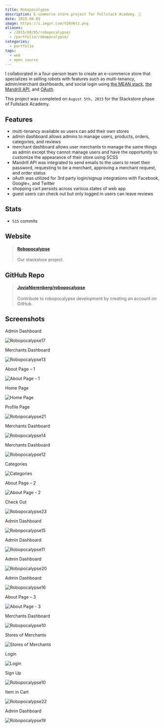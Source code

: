 ```yaml
---
title: Robopocalypse
description: E-commerce store project for Fullstack Academy. 🤖
date: 2015-08-05
image: https://i.imgur.com/V26V6tz.png
aliases:
  - /2015/08/05/robopocalypse/
  - /portfolio/robopocalypse/
categories:
  - portfolio
tags:
  - web
  - open source
---
```


I collaborated in a four-person team to create an e-commerce store that specializes in selling robots with features such as multi-tenancy, admin/merchant dashboards, and social login using [the MEAN stack](https://mean.io "MEAN stack"), [the Mandrill API](https://mandrillapp.com/api/docs/ "Mandrill API"), and [OAuth](https://oauth.net/ "OAuth").

This project was completed on `August 5th, 2015` for the Stackstore phase of Fullstack Academy.

## Features

- multi-tenancy available so users can add their own stores
- admin dashboard allows admins to manage users, products, orders, categories, and reviews
- merchant dashboard allows user merchants to manage the same things as admin except they cannot manage users and have the opportunity to customize the appearance of their store using SCSS
- Mandrill API was integrated to send emails to the users to reset their password, requesting to be a merchant, approving a merchant request, and order status
- oAuth was utilized for 3rd party login/signup integrations with Facebook, Google+, and Twitter
- shopping cart persists across various states of web app
- guest users can check out but only logged in users can leave reviews

## Stats

- `515` commits

## Website

<blockquote class="embedly-card" data-card-controls="0"><h4><a href="http://robopocalypse.herokuapp.com/">Robopocalypse</a></h4><p>Our stackstore project.</p></blockquote>
<script async src="//cdn.embedly.com/widgets/platform.js" charset="UTF-8"></script>

## GitHub Repo

<blockquote class="embedly-card" data-card-controls="0"><h4><a href="https://github.com/JoviaNierenberg/robopocalypse">JoviaNierenberg/robopocalypse</a></h4><p>Contribute to robopocalypse development by creating an account on GitHub.</p></blockquote>
<script async src="//cdn.embedly.com/widgets/platform.js" charset="UTF-8"></script>

## Screenshots

Admin Dashboard

![Robopocalypse17](https://lh3.googleusercontent.com/mk7bS03t494j7RLkUADanAxGGTCfyZXdsCZO3w_w2543vgZLKbGPKgUcVuI4bIkkbrxgrPX2kkMkfnyKs-8HtdQ9U7XOlnhtl7brzBbLRc1ulbDayTOjjphGD_EgJD9Hf25OBxiXfACHH81eoI_XzK3bDse-1kZsj_whugHon8LpBXx6AN1q8OkSw76WylImU5w82GBCYOdayzIResnrLdDsCFE1GLgrwduBzZPTZmtUAS-v7FewSf4hxUlCc6gEU6URPPiFDwDjb9ZxDIuyrUVFpPo3EPYNwX013ZW8PGh1VaewldvZNom20CYf68xlIuMIe84XIYJGsKmHXA0CHl6K3ch_ne7R7_YfxA5TSQ5yIhqJDcDjP8hsHoHQjeOE97364GN9C-zBJaJjfQIaRjQRZW6a0nY5bUWP3NZBgvk9LFiS3ju8Y5oSm47ia3BqJcbZTUovk5Pj9yPGMOGjayJOLFJ7MqG2KxdQwVQhvhFp6OAYfinXMcb8pzCGIWXg6scpO-kt1-6OXLRqQfOIJGD4CmY9sVx5KJA8pbRnT4lcG4Au7hpG_rUbgGY22bhqAoy9oSZZB2xJrblNHjDLeQDSreXK1zGNlWYV6NMt90_8KxjsX48UY-_7lRNQWavR=w425-h220-no)

Merchants Dashboard

![Robopocalypse13](https://lh3.googleusercontent.com/oP98c4Rw_u-PfcGMjpA2hiqAHj__dRLRpOGtHylAbIz3DaA1BnhUa3JAG_V7eTlAAGjm_e-dm1QqWoK3wK4NjZmexQvIfulOl1RkPQ_E8tsttusFA4RltzprqSBsm-XibTIHc6Sr5LjVxBoLOA99DxBqi1LP4uP2-kPV9zy8H7Y_Szpcr-Uqj5YRODnQT-p5id6NxjyESs9EGyAtBR9gF2JQpGWYe9_7kM-HNfq3dxbX8bFwp8-7P-xW31npMFSeAS_S50ss8de9K6VBMTMWusPiy_lkoGzytNGW3E-kao_6vsvwEW1kBfcXaUL6b14SkaKIs_tUwcnLGHJQxsMW2tymkCammd0w4jE45rCjwvJtl9Cxli2TVy7wk0CaII_DKQWEvf1Ep4q_w8N4L2wmudhqiJ6nuDXejh9rqdqMwWVvxf3G2m_bqPbKX49uNGvBSxwjzJEK4LW8bzoIbx4HJIGiLA1eHN01Uz8XiS4b0xTMIszHhubAN_yVKYDzzuwO_nvHxoLlm9dUC1XwkQi3g7ECqj12kCpOlb5nG-6eM3yFwns1hZOP9qJYuvAQ78vFe0enNU9DMNh6Uwb2FffcAqC7aJC-kwW-owENRCXL6ZSOF8Nm8VL25WUONKyp-Kx0=w273-h220-no)

About Page – 1

![About Page - 1](https://lh3.googleusercontent.com/RuiAdLNBdNQc0Wl5rBac54tQTbe11Z0z6dTcOaZc71ztQBM3LrQld0TSDARQ3BADSu_eQvVp7ewRc__GL-b2XjZ2tOBbmvSQrWA3CUhF3QmeDRQeIb8sp9c_M7-vN96ZZfcQEbFjEI3PY83Kls1wroXEwnyX9DFpn5LeS29n66h3E5I2BST6UmoKjUPB66MTC59kAJFioZjz5sICbkHhmPBlawatwCFe5Lz7IKKlqpXwtJHb4YLT5srJjOBk5mMcDRTxlPCYWLifE2rTP3OlMVHIAjkQKciGe-J7R44MPG5XHKiqAhqyF-Y48wjv7qmnaDbzrMI9C79IfSu-TzSE7vOb6WToLjUh2hfDMaTfUpQCxPAyLcnOlCROYdcy0U9ADEEmGIQMFVcUuz6OM7ZO5wo-ZhV9RKQG63kOMlyRWz-_WXYirLslNemVDCwHECnX3Os0ZS2z--44gKITbSOtL9qCdJi61KPlZYc-mnY89aCKYphJ-5grXftM0zcW_7MB01HKkvME76lnmMiz-vsNx7yuiZ049BpykqgDKlU4BQb7E_E-E5y5fYV2UobWtd1CGlKg02KjWctc92A9q-nOCdc4mKU09FZDa9TU1Bx7iJMu8TuXNKleYdQ9Ew7w-vPs=w397-h220-no)

Home Page

![Home Page](https://lh3.googleusercontent.com/krLL_YfxFdOx6mhJZMahucFn6IPTDgsMRGLEv8GK7nTqS6wN3PQVqYNPB7j3P_ZXg4IDHpxI0PJvHlo17klQvrHMDuJDLz-y8mtWOZmPA92vkgQzZnbyBI-yjw072BfIR5fFM9BT6VxFJTmk6r3QbRnkzxw8JibnwUUOk_ho2V77KRsyZSLAn2bxC8bNSHb84ZR_iUQEJq9fiyHqUj2cj7oKF6WDUAziqeOi-xSePBQWwbgbWMOMzFEDau4Obgxb5-obOatNv1yyo4m50K32UxEU16xN6KxgNFiHjArc2Eg_0Fu42m3eAVzjqRTTZ2RsxvpZ7F_6_zLSTeMi6z_K6Ply2wbwbifLNHI2sa0drMDfVuWxr0fzZ-dvmAfcFlQ0mV4VcEa07QZhO5YNbH-48bkNifNEGpGA6jhKNx-1--85qq21rmQib5V2-2Q6by4HJTLVOZRJtrJzItVw7_h6y_KW6lBz1SQ8gYWTMJIsoZPHmWSTbaCi5QtyPkjKAUkeYIduPd-zVPlRPCi_NnTvXOTkzuSaG3qeknNifD2l7ucxA-IeraiN7HN_1fiJxoRpLizxvSeHEUAlescfxU3Srk2CikZtnqukD7wyYzzSjpjYgRRf390HXDL5pVIWsHPp=w1424-h819-no)

Profile Page

![Robopocalypse21](https://lh3.googleusercontent.com/8cOXL0EZzYw0wJyC_4iikIexBAvISjTVF8PoL9xZvr5kI1DxuEKHlvG5GU_azVON_svRbhGU2cYYuQB4brLL9xOvm4w2QIG-MgZ-SIeB-wf-Nxq7xjMuZ2Yi1BL-ROxfgm6Gu7fyDNV1W74Gdk4xhio3tsfb-rtAKz4rzY1SJRklel7q4UEr7EkxmCbWmik0UH88BRJ1zT3_VVf33Ig5WSBPH07FcVVrY9kGbDeyAe9C8tgjXpRMnrvQ2VbwejML_ocMV9VBmX4Ipwb50yP3Qxpdcy6JVqj9NMkaN3q-JBZIyxyilksO3dcCymU-YrBnVoyNJCVZ58O4krKe0CUDAFcPf_aYikbjFsfJOEYGX8gQXQHTgo6UAAFlFZ-fIYJm7yIodB7FDcAv56fBu7JWzgUR2_eHjBtohyG6JSY0wBkcBmgmZHwyc_x_8qSVdV603k9r5eLTHZ1veOlr2T-dt4mRl9Upv6vcY2hF9b0cFxzmHqM0DgFCTtBl7zM_9VQLE_P1pP_xD17eBNSq6NClqtHXWBeNu08uqVRL0ih94eLW5IAZZ0z6qr_jigKPlbGv7oBbcp6U2U4-J7OydmAWXyVXyLP7Myiv0rN4UQXRfh3bIq_R8UKtiQS-9gUJ6SJd=w167-h225-no)

Merchants Dashboard

![Robopocalypse14](https://lh3.googleusercontent.com/cHlCZY6MjSIAFNhvgmFCikOhco3FpfQdaxAC3LmZCSEF990K5VhlvxYTviPAIOrw48h4CW5acj00SI6ctQUIJwR6kQNB4L_J0VlEP_Bl8jmlIz88zyNl_A1oFcTiun--Oa_ubMsoOUsq1BApPpv4Sd3tQlCpMM7SukfJk0PHIe_6ja2CU0CyQbwfUhgHf2CmeQNIsq2KAOEEoJJpxQl0wDUURUkJWh4HxVjPi1CcRRmrqMGfguuUp5OxleGjR7joozQGEELMcRZkEhGnnyYjirTAUSbRvw_un3q_6VgQ9Tb8VeImwHqLNjlTAfEpNAMp8DeBRpzph0B8mCqyTW9-M0u-GjkW8S9RtvhBvyHFsJJl1FmHofsL1BnCcXKBdtCzry829H1W_IcpJQsZ7YR0HU9asvb8Iu5HPHJPsuya2OSlXumLcmf3BTN-Z8glbdAyWPSAZJd_ndzf4Tp5chztR4tbNIK4AU_xBI5MUBXMbb08S-BIlSYXDo6t6mPSJt5O59Nx5iGriAbbCv9RLYj0Wig7qVa8N6cJsjlx4gYPLzVC8S9yfoErpxpcmzGzVRwNOxCeTMRmoKASiC8os-BaTMff9w8AW-QeGeOMq7SqWElcJ7de0lzCuKuHnNnlT3fb=w1170-h556-no)

Merchants Dashboard

![Robopocalypse12](https://lh3.googleusercontent.com/VoslCPOy2kmAiPT_TOQUoCb_xjz-dl-QKYaMpgADrne_dQ6NWguTfVA_LYZD88JTpNr109ed39jfN6xMLV1iC3ZFezq1eLGi2NC4F5_J7uQpFGvNSUTx9nmRz2Dez-IFaxe6nnEt6Iwlz5TsidR4M5IN10pICJLVaDoZSYcTfVKzhuD752i0QONYyvylQStZTbeJpSOTvVyPlQCYJ_hryG6qpLOYtez8CooOTgv4PW3yLxNAP32JbmoRAiwaLCx3DagMzfMR1nLi0DCO8M7db3SUkgVhoMHGkn34oUOLqqro9ILuRjB1uhlMlcOhg0nAG3PlKj3C4pD_SFsphMhQB_yd87393pDtp8AKW_6DsIwSQOIZNhpPRGD5VtiNnqjhy5QQx-t_SqaimQFrsQYJ00xtZ7U4PjeqCCbZRzhcS0BIDczpt5sKbGaWRJAYNXVwlZD1iW1gZML8JNdNE0obz9PTnJUrGTrA0_2LUR_YHwwT0DXdrhox8v1zvC4d0h0MrforO6D0mrubRIq4dVrgvphMvxSWAS4ZshPOYLYGUc6A2ZRh_yuxKBtJXKbITv23loEvt5pG-Xd5lSZagvE85VSZkl7VDbGxWnybwheD8YYDEXdinwsLsziRsXn6rZEb=w1294-h645-no)

Categories

![Categories](https://lh3.googleusercontent.com/dC8HSRM7v61YiYDJI87_BJIcBcotjRFZygK6jVNQNkkBVC4L2KS9XzXbLB4Qr7vF4ra7LH9vfbfEDMJ57j521vFQlyx0PeigFGU17J3qSK1tMB1wTDsY86ChluRTFSA_VtApYmHbaK7PqMBwWk1TX5uOGLW066pKSaF_p0xv6W-BHSBMIm7ar3uobDMPsj7db7Pcj-XOPJdm9Q6svNw4d1Ow44G2CM_O_nXelbRiyEAKZ2518uBfdVLkgHM5kj2_yT9syXaDVD2zuxndnwEuvlbaMkeVXhaZ8zkC-W1tKWC-4JZ1q9oHRexwIpufG3Dfj_Hq7ICfkaBSPf-SiKTAqsVn9SklNJ3o6ANgVJmMbh3hRF6kwVnSahaxiMwgbDo4bdqoOZwXWilHvIsrQdKScqdbuU4nsoCPUp-n2aiBKPBLICsRbkyf-xRLajZHuFzgR9FoQQ6Om79Kyd4qkhG4OZ841YBdgW0EWSl7oxqXqFsAbCHQQN9VYRrUXSPponhFWE1NpmvuR-dgzXjmoYerCmBwqOaxuSzRmtUQ7D-TVapdc1DmUcOpJbkyWHt9Xv3O2CpLnDHFZJL18fzN-dWMRkn6Rfz2OIxOKea7HvePZYPV-ALMFSi2H04cLY-vwz0j=w1201-h761-no)

About Page – 2

![About Page - 2](https://lh3.googleusercontent.com/UIrgqbVl2q2g-M_NepcdGn5szJG0g_zg6MIxG6g1w7yRav7C9kHJF_KU__AAx-aw4I0dewMjerX-eoQPa_DL6KIp-N3pp-kDdZI3k88aBQd4fujpm03ITtlTkLUJhVy55CE6EboNz9K-9TbvKsPp9EMhvZUFm_RhNG-dTZo4_3mech6pg-L610cFJs0PIPsDHx5EaYM2C01--ygyqa0qnmefjgONI1wI8jxP5cHSUczCDQcyD2pCoJ-kBxifQ4ykvbxLCRrKEQ46QL6GtYMhLxBvsZK32RYA-fbK4bIVDn1HAss--Jib9Bmnq9RwJenU3xmjwVO7LDgkA8SVpcfTlSbdiAllhb2PRlvOCeOOPDy1bROCSoLk3KYlLw-YQf1YWqdKG3sPPx38-iQLBdn8x1G9eQ05TGJ1NLmK7tgmdBRDsQeTd5HJ-2Eo8X9P-KkaVBpUAr-axJZtTtfxwLlut3MHs3IT3wf0PBlA8YlLC5QXTQVL8U1ECtbEI-K2NWCiSivFZNodVMnpmwo6R7adbpwR8HHwOiTDt7uhCzbamJUeQZj7w1_zJDtXE6kTs5l81poLlH4_PzRUuTg3OE8SoJRGrwUiytZuTVGbp3Yg_0Ci2hvX7ZP48_L91rkF93bv=w397-h220-no)

Check Out

![Robopocalypse23](https://lh3.googleusercontent.com/RpvAuDw3wWyCBZdusNIRhRjw9tvcUmS7mn8O-kGdJh7dpUwRFmLWannyZgJu0xFf1M34BpvvjoMM9rI0sYJ9i3T09Soy2czu47H1YY7-oI6shearqzQqpcxxMPRRVsb1xXZBbC1lynNLwnH9nALgnUvdj6YcnIPR5bVFP77rPE0kLl3azdESKMuQzEanJGdGb6mbczMNJFZXrLLPPfwGNe6R5msvmC82rPn9hBPfxGQfVqy_ReI2a63mejGcSV1CUNesUbMlvXZsEd_B5D4bA7n9BAS-lMhGVEj2PkVmTQqdqZrtByBEeAOmvqF2OajfvnRS0TYqdjm2A_v5U6-MHFNYrrYAbKradLwWFw-l6uKhjLGbLoHdCYsUzKplVXJmyTf8WcxFDeZkiqnVq-Buhd-_eOXB_vIbpLBRUfeO507Ba0h2NEupc8t8h0o7JKnA1npdGLx9vYlRuudP-BXqFqIklrmSUmaiCWxC6zJm84uAFu5r2iyyOpmQ7hFOPRAMcdLnojQl7xA6sarM1cBYADapkBVIacFzJoFekW6GmpMyf0S-TcZVVQkBG3akx1TdBeaz7234KCg3B4jVcj96Uc0BhQvVn25JNiSE-5rL9KvgPBeJ-KFeUJlwuwqgbu4K=w1045-h969-no)

Admin Dashboard

![Robopocalypse15](https://lh3.googleusercontent.com/s9LnNCBlb8NF28V7JxeQJH1ky-AxBbnmbVY76mqzoBtUt3h-z9yaxzpEeVyG3jZiwpN3kD-CdSVXvhU3-sO-oBHR9R39XiQox-yzZhiieX9_lqrZMgEQSagqdOYwAFnkfNL4QSt2AncX99YOSQ5n3Ljwc6moZAEJbJOeGJ9kTMIS2HBzPyLXrmm76NPvYab5nQBW9P-mifvq7I6j54tEE3xiBtJ4fMPRP35WN-KtcJLPQPXJpY7yo8XQfKSedYi6LR_er09n0fcjWwvfEchWNzP1jZEmaOjcTOAQuCgGZFElhlclB4KgD1c3z70vnoY0sMdfgthPAfLZYQh4oWqEt_reOZCbOVcAkE9pcfbgV3y3cekouwNT3j1EhGwPcvy46bpw_xPNWOU5NzTJTxM8NKypJNWlq7c9XDSyJhEivyjYH7sfWK4fCeJ-PgPE3YYMVzp65TjKnkJVjPBwKoLxHPPdyKtqKI_cgZo5d-UlMfKBMiyQ5F2eia3rWxmw_JfY4jsWXHGVXoX0yuKKL6sYhP5uaCOb7EmfoOTi2wpXK-vLbSzlnI3DX8AKMsXT-K9rMXKM1AhvBu48BLRzv5wsvCHFH_jsNCwHXoqKnKdnszr57VRUEI9JE3HAbRwdmhRj=w1208-h181-no)

Admin Dashboard

![Robopocalypse11](https://lh3.googleusercontent.com/WtTThmCh3IDaa-os4rCfIhKobUgZEhUdWmPIhuL5wMMojWB2gp09KQ4RkXn9_ZxX17G_TOrlsDbfsoviVNVJPt0xme7kkW8AdwVFRhS3xPoqeDPOJNAQDotg5n3OsOy69wbRdCDOiT_XHQhpTGbCGsXQ3DXhVMTjNn2cUsTbJUeEhq8zxyqotV4vkbIxR94g_vhTSDId1U96kr8mkuuwygwAD-qldu8MCoqSbxQolshWe9Ad_-xuKUiBEW0T2YVInmubiohSldNfjNe_HW4Vf2Kj9T8sXQhbJN5QPHk4Av5LI3nlw8l_AdTggzzX499XR9SXooc-WUllmdviP1BbwgGV10C1-n-E_eZQyIODzWwAkyweN0M8LsqNhPu01t-4qdBYVLIB4MRdRzlpo04uujxYo5I-cP37hhj7JhaZd0NXNQzUyVMiaa68ZCzwfTlwMr6pssxk7e5QRZMIOBILX4hisMSsUp3UZXdOt772XknlxRYY2RSrx2pTEDyddaZbj87Es7i-j7O7PRsGgS8zGBl4jOYOMfgujQpzVZNdXFNNBMRW9zXEr9POMp4XQCIYWy9oUnhr0PdTyShH2w8-F0Mpa69GiEGQ0hlGXdP-zZAqs_D2Suaz9T6uqFzSjJH7=w1425-h892-no)

Admin Dashboard

![Robopocalypse20](https://lh3.googleusercontent.com/8GTx0xJVNkVzsGR9eXtK88YyvxJHv2nk8kqiXy7CxlpDiUVKMqze36rNYRLCjxbWNZl8AMNEpWtiEjWw1-R6CKJT9Hx3OogKzC0kpxvbyhXi8JW6h1E3R74ed_itw2BK1SGr6hkQieaBlIiKVb25Hx8_hhPPNVRqCQ3jQ-6VXXsiyTjcHt8YQb5SVRF7ujlbS3EhlU5EfiDTkqwtPISKDFEqxBpnNbRGuaZT3MwyEBWdHKZElNx84241-LXtldUnRJM-UnmxSLsJKkzSuvuIIrQAsDy1Bv-W0N9y2jYHPcDfJKAdeW_KUK024vv7FJGLElDTVEc1CX3mYI5Op30nFzz--RJi3-rPL2fsxg7lV5B6yf7K9PE51kxym4nXvZnoR5dzMNUUdOxOuk8oNHE2fnVPXT4SMwb6o1qWNSjKunZWrBaHvBcnYkFa8FpHhpHfdvG0HPVIYscmBD6lvS3EaAc_ICFCbxQD2-d1fC8HyeU0Ml5YBfRefBYXk22vzGf1gCB05eoh1r9rooi_v3SWTHx7s0avNV0YqEkj54zUWhB6KpwWVjSuCxkBYm7wDNpcnnWJa_MA-IoSElTLoj9yXoZe30_dThuMrJaXrZY30dqCe9Oi2DphPaKnCF3Mk1pB=w989-h969-no)

Admin Dashboard

![Robopocalypse16](https://lh3.googleusercontent.com/rW67SvS-02kQj6sPmbgC1mx3P6KbVGvjUm6hzemIA3wgZQOBT6DknO1qHTigCEBSifz6RPXi_1MxN5WrIjR8buz75CldEmKB7otRt5b6UWvMQZTcClYqT7GWaIzx7wRKHZ8uAQBxPGhrOahKkxvVlAX-jZNLPuQiMbQ63fxPXxZfK1BkxpepC333KZgpWLWka3skNz1-mcUPI4LUjK3jFgGLMJ43ILzrBSPFB6Jv0PdVQwI6ggNZcNQM1mfGooTVxjcM133kl3ZzxNsmTEBWZ4dBKXQqik_PN2AMdxOzjC-ZGaO2I01npZtMkNBE-AoGMcnnZHprPc45SLtPhlE-XOCx2JRviIxYHiiB_KXEfA--IYDRqC5dJ2QGuvsES3IscfEcFIj2Xse7n8CWrhZzVzxuSnLcToVNVBjg91YE_NIGbZ-O8LIUoW9uYBz71hQl1Z1COVXNDLMLqNMBjWEl0UOurdvsxYUDOWYC_-e5s56LsMWJcrBJYyWUWNkPxVQdMbLY_kzSY4NvTd7eG-lNxG49FEFhEPhVWBUN_AqMz73hn8_6KOcOdGeUk3rhKQCj7Xr5-q3un3FF_RAluftzdtQQ_heb-ZVDwkOh7aM6xTXetmgyTeIVXD66yHRb_ppV=w227-h225-no)

About Page – 3

![About Page - 3](https://lh3.googleusercontent.com/3WKvFz7W_zz7KCTjcmhmaTp24n3W1NEV0ICjzJC9BoYyn1mrSSrLULpD-BlsoNjpsFXTNoB6qpiosc-oT6I_Y7H4aL_FCuLpT3o0-R9U0IqiJFPEcQNYwTu7BrhPqVQPNGabeFLe-KTKQmv1hWGZctVBTgZwGQ3gHxLN3KB6OMmie71B-PGV0mywjaA8aB68CeOhQi3fM3xcghj9xqKDsZjgqI_1PtvcHTgTF_ScX3rUO-FVqZGoDi1aRrIBUn73RR25ovcXX1Q9f46j-NcEMkrasbT7U3ZOIYPahZoOZ-rE_6giTRBBIKWNi2zLUnIfLeijWU9UAf0oEQB3U8SaH-El26EWMiDW89OfOxzjKTq-T4sPno41CtbsMcNj1Op3g0NGg3yOx-KLolKhhHUwDTOuCJbvHyRFU1fK6Ti4gbKSMynyexZ-lJVM8saYLWNLO3jZeSMAByoZQcRz_SUcbqmS5OigjIHjj-9Ojt4IrRgl7C2nZe-vdezpwfIRDVoo-mh-SUPqfWrs_EXKkHzar74Pp_G_1CysUFdK-xlcl4QiOhc5PKxhNORuqOh9ERRRJnEU7vykcwLXIAvM4zAfwRHUPW_3J8gL4t7MmojoSi-T5nS18FeZHl7U1AFe_809=w397-h220-no)

Merchants Dashboard

![Robopocalypse10](https://lh3.googleusercontent.com/_pi92Mi3PqBdj_pYe6zoY1sixasxy0aIZbwy_fcY0H-zdWRF0pc-rV38EknNnYpyDzSBR-v6zDaSRMP1SEg-heshPCScA6wy5GIO4eCEzasvm7AHn_Dy5dR4VEl4Lxx_5UsoOM2BDl8j2QPgQiUYdfTU6uYL6ZtsamiXtrYibRpg3Ownyvlb4pm2Bev80TYlE3cBbVSRXv9yBX6AqNMcUXJD1Wo9JXGeyds5nL4x36joQmJoQ7zj3n_IIHYIbhtMaHUN90waGLLAfu_w8m4CbFb92ZBmyXk9r1zvwpip0gLE8QxZskwhh-R_Ueshhra0XpC2QldmzOy_xW7P7b1lsz6c_I1Ji_77FBun8RDexJu1r5-J-p4MB_P9gShryVV3jPbvPlfR2OwjtrTOur1ozc5hJ4ba2x4e2H-kETtBB7-X_dCf5MaB5I7w1kBG3Ytl5WXSAAAOA5trKbky_GOr9Ok3iocWrQMWxh6AXJj7F7eJmB2C5FvzV-7oQMztgnrwu_n-UsvjlAubDKOHdCj1haeNZkvwaQB4oGOGYsKDSwhg9OLs_Nw38fkpiumV1RFnNb4NsTKyJEa8BZaJS12Qz8JGvvnAT-bCF04beCbhXqg02JAPzLhGxuHLDAn67Syn=w1208-h299-no)

Stores of Merchants

![Stores of Merchants](https://lh3.googleusercontent.com/cdV1MM_qdjx-bz-v-run33echYzQAmDEcULOUragSE_Lm3gVgOq4abFXfnwNaES_ijZbIzN2nT3rhDOVXxmSiL68yhcEfHW9z8IF-b21o5oyAfBlQqfpB8JHocciKVucdHldcuFJqV38bzOKK3V_YK3JkhlclwM8OEoboAKmBRvw9loWctq-AiHfsj2WgIbPS1MmxOq6nCUNBu1HmE3CG2VNNrSVlR5KrH0GddRyETpv_2REOoZaS1PYa8Zdm5eYW3D7f0FfnpPydYylRSHDAxVyDny-tYV_uRQNGZFqIoP__UWM-cbcILWVizXG1N1pJTq1AI9n-csRNEfdpfSLmeEwrJ7SJU9HR5_F4S9ecdDJgaTnxu1W7DG7GK3SCV8V_e9aOo-6qmGEwC73Q_l1JSTGHFx-DgImowGSdUB_gkruZyG1ENfkS2n_j7XdWWwfzeoMaUF7MG_HWHrWVV0L9qNk0vWUBnvff_o-ats2SpdepJJ8UbKa1VoIeLgQ8OnWTF93YqBEoxmcLion0ztQqQfH5yGHjeVBXqlyz_WcOzXxa8H8AKTBHcvUQnFzlycq66Y-vOJYEwjNapcCuYot2DmdXdvwdf2qyKgxUzsiulams2U9WS2XQDFRl1pxsHSl=w321-h220-no)

Login

![Login](https://lh3.googleusercontent.com/Ec1UR4N2ETW5Of8wENjLFiYD_ycQ_Eto_ZH9jr5ix124NhbPYy9apb9VSA2zyuqZcRPavVEzbLoa25G0QO8HtNxmv-3XDdORqeCACzyPfuwRABJVt-2SDu81kHQX7mbn13-FMdTOvKHxBZZ0S-1njKCyHYAFtcfmdtEihCQQXi0opikV-dE0wDQk8QcWnh1FVyGS34jc7bi7Th1rgGKAPFb0NzLaKEObmjzCD5_xhl9APJhZWBSSeexID1pSGpwz0UUTkxnM56-JAVKU4MW2ljX-XUE05QxjRPpu1gWBI1FlPCG1ro395sqibyBOP9JUTvDeSfTTmgq-Ka1O_DqEh6ydq_5l54qNP4DQnIy-IxHEOO6D6YE0JRXhVYz0ZBBXF_IA9H06QKHvB7LW-rEtrk6HqqOQY4PgVD-osRD3FqxMgGxkqbA2iSivOa-BFv4SlHcCVA-xhtzJM90OYB841oRTZjd6YxTgp2IDTBl_VSQYVfgk0n4JWH8LbVcYC74uYEYwKt5miD8RTEXwdR2Vgsc-4eB2YWMkPkZiMazDQpOgiKxhCIN-FUPnaVoFhcx_aSWFpheoD4wxXe5EcX5A-KZZzZ5xQVpHiz0I5F3GylsYeJIUK_ZaGzHNZ4WSNy5L=w1012-h501-no)

Sign Up

![Robopocalypse10](https://lh3.googleusercontent.com/1ZI0XhGXFOUQEXtfSAkO5QuipXXKtzFSCKoF31I1GxvjMrpo-UuiV05GZ0i30REZmBYCanuTP8XWFccldOCn-WUhrN9xTDM05Jd9ml716EsmN7GRYxefMnoKq76JLhqsLg2OX3fs63CGpfUzMmH_PJpkFF8CJIAe6JOuKqlsfw7S282BwdkiUYnpbokC4pkhFJEyjEYOsC8cnawOJMcHOZw78-7kDmYRcEh_YTpLSMOYhor84e_MpkRiem5OQukGhAeXnnrPMSjZgLB29O2fzwHoYQASNgiZusyY_ADasPOkWxLdMcZZ4iNSHifyTzyi-1LypeMv9keosAG-5r9cpfl1DL9n2WVy7Zd2eUIkQwSFyomVhB6GJuRzVS0aDL96NWzVc07ds8VbRIK1HFwFoAwoi6NXDhBRAnuUNtfuYBTVg7NA2nvEFR1ZSFiCMaaBoVaoXaOfgeo1JgTBPoHxZc5V7CnRaKW8sEGfjd4GmjHnEbz55xMlZCHDDV3JDzRLJYkX7YT58CrhN-sp04i_uICD-gnjMA0lomSoc80Zi0QoILP__LYiYOgeE1aDMSK--N9wZTZdrXEppavBS1fbeiUciZVLcPbZLQUq_b6DaGySup5gzV6wF053RbNtu63p=w992-h676-no)

Item in Cart

![Robopocalypse22](https://lh3.googleusercontent.com/R0xc1DlLAGj_gpI4UookMVekzdgmWacaAKUaLWqh1B2QamsjpvOlF5isVf8Zju9-CbjYRBgGtkgn_KDI4kloi1wlpyRgYrg3CEhSERobR96X_AulHI3fPYpnT10wBSpQRTgNLQY6RsFdEKdqQoC2MisLNE8li1DJE7pnkBgXzOwRpipJPYgr3WjpJuriSfoDvvYh6dWIXY6rwhNCoyLb-D-rqUuzcx4CsrR2ewfKlqVbrprgCHX47EvY5-rF2dvRuyAx6BniQW2U7gDov_lfH0gZAk1U_LuPJY7B1kSa3CU0hKRAuEj0E1bP8A4M3vFP6PrWzE1C7BRufVwJzXvfTtZ6sJZt5VrLGwr1uEa5vKnhv82MEwDnIt9QEIFRAFvkFD3-JeDwdQb1qN2EKjuE8igwXWc4qVzoQ4OHuKqk_PalFEMKINT9HsYciMG0vI6J4cZplsJ8Ed_byhlvypqG0rPGdqVzaqVFp6hbe20ww1da9JaS0PP8-Z6E4-iMgPi0YbdqA2HA0pW--hWcu1Szt_D_LQ6TqXaEwL3LRn9WJx9neF6YBnWmhFtQNAwN-Y6RhBmA9rS6d2v0Lf_4_NpY5mWrDQMq1ZJExj38oAZHEaYZ5Gz0SS-_H0wGtRbAhEwH=w1202-h658-no)

Admin Dashboard

![Robopocalypse19](https://lh3.googleusercontent.com/T4orUeWCS_R-CgWBZi00Fd36BTJjGN8RHT0Ad-gM9HFGSaXDq_riFG_aZLPpI-um-S_vN_jDfPpRxNQCU2T5OX0ORSY9Ccl9k-TVs15XbukQTvfqP9GY7kyHEQROxLDb0uCKTI-mZ-OPDecouWNLr02nZGvQlrEwHx7EdBzrOtq5FrvftSXIwKhA9w_cKTEihb3WV6Aoi6iM9DJYPgmLsX2ynIAQBEBitkUEwiEMobM25JQnClacMHeGQGtFLpVfvguMigHF-isy9kLd6ltqUCXEnB6-4hh_lfqiANgGXu9f9p0SkIGRu6GQqHnv_N_vYrn_uJRW2LbK0my5Alr4JB4OCHt7uoDP3NxvHTBDGpVd3kumnCLTj-hVem4_0N_w28Z56YPrTUhPJDwBaAa8HF75KV5ud2mPvf1bO3JQASi86acsddh8QYdq13NwoWcKpkjqML2QMsoQpS3asx7eQfRC9TK3xmlFcKuYTx7y7tMHivD29SXF5ZZp9WvtJGW6VwuXZkzq0jpZiQyiwzrYy7OXqKodsrnQgsfVXMTXUIv4o_XJBjqkCrjr_5kGqsc--zfwpHu9wHG8tAgxKzVEDk9RJI2pp1IPWQHfMazWHhYYUkO53Ve0cJ3rnTZAEukZ=w1296-h876-no)
